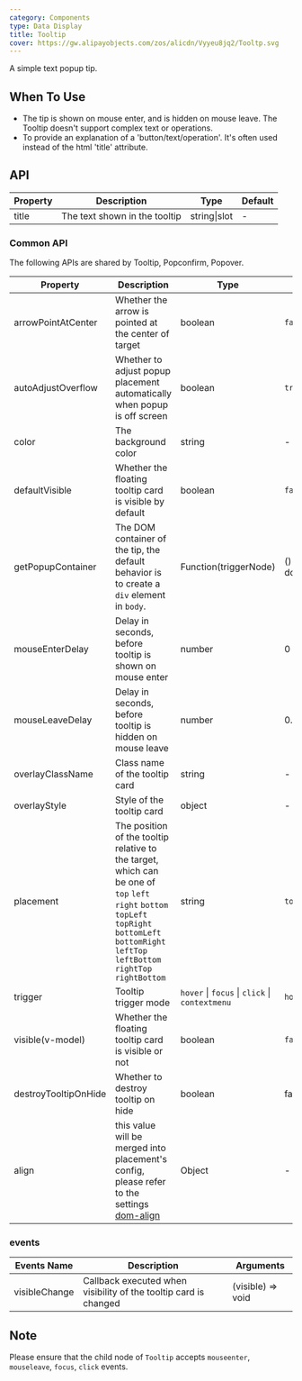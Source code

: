 ```yaml
---
category: Components
type: Data Display
title: Tooltip
cover: https://gw.alipayobjects.com/zos/alicdn/Vyyeu8jq2/Tooltp.svg
---
```


A simple text popup tip.

## When To Use

- The tip is shown on mouse enter, and is hidden on mouse leave. The Tooltip doesn't support complex text or operations.
- To provide an explanation of a 'button/text/operation'. It's often used instead of the html 'title' attribute.

## API

| Property | Description                   | Type         | Default |
| -------- | ----------------------------- | ------------ | ------- |
| title    | The text shown in the tooltip | string\|slot | -       |

### Common API

The following APIs are shared by Tooltip, Popconfirm, Popover.

| Property | Description | Type | Default |
| --- | --- | --- | --- |
| arrowPointAtCenter | Whether the arrow is pointed at the center of target | boolean | `false` |
| autoAdjustOverflow | Whether to adjust popup placement automatically when popup is off screen | boolean | `true` |
| color | The background color | string | - |
| defaultVisible | Whether the floating tooltip card is visible by default | boolean | `false` |
| getPopupContainer | The DOM container of the tip, the default behavior is to create a `div` element in `body`. | Function(triggerNode) | () => document.body |
| mouseEnterDelay | Delay in seconds, before tooltip is shown on mouse enter | number | 0 |
| mouseLeaveDelay | Delay in seconds, before tooltip is hidden on mouse leave | number | 0.1 |
| overlayClassName | Class name of the tooltip card | string | - |
| overlayStyle | Style of the tooltip card | object | - |
| placement | The position of the tooltip relative to the target, which can be one of `top` `left` `right` `bottom` `topLeft` `topRight` `bottomLeft` `bottomRight` `leftTop` `leftBottom` `rightTop` `rightBottom` | string | `top` |
| trigger | Tooltip trigger mode | `hover` \| `focus` \| `click` \| `contextmenu` | `hover` |
| visible(v-model) | Whether the floating tooltip card is visible or not | boolean | `false` |
| destroyTooltipOnHide | Whether to destroy tooltip on hide | boolean | false |
| align | this value will be merged into placement's config, please refer to the settings [dom-align](https://github.com/yiminghe/dom-align) | Object | - |

### events

| Events Name | Description | Arguments |
| --- | --- | --- |
| visibleChange | Callback executed when visibility of the tooltip card is changed | (visible) => void | - |

## Note

Please ensure that the child node of `Tooltip` accepts `mouseenter`, `mouseleave`, `focus`, `click` events.
